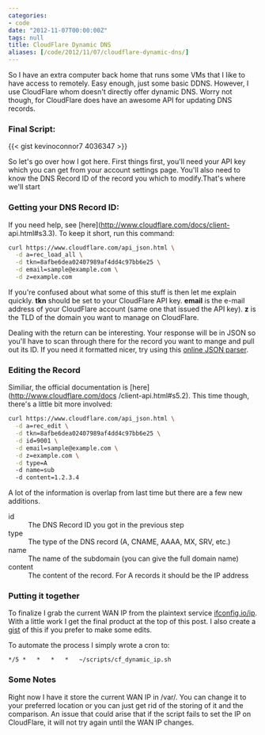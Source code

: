 ```yaml
---
categories:
- code
date: "2012-11-07T00:00:00Z"
tags: null
title: CloudFlare Dynamic DNS
aliases: [/code/2012/11/07/cloudflare-dynamic-dns/]
---
```

So I have an extra computer back home that runs some VMs that I like to have
access to remotely. Easy enough, just some basic DDNS. However, I use
CloudFlare whom doesn't directly offer dynamic DNS. Worry not though, for
CloudFlare does have an awesome API for updating DNS records.

### Final Script:

{{< gist kevinoconnor7 4036347 >}}

So let's go over how I got here. First things first, you'll need your API key
which you can get from your account settings page. You'll also need to know
the DNS Record ID of the record you which to modify.That's where we'll start

### Getting your DNS Record ID:

If you need help, see [here](http://www.cloudflare.com/docs/client-
api.html#s3.3). To keep it short, run this command:

```bash
curl https://www.cloudflare.com/api_json.html \
  -d a=rec_load_all \
  -d tkn=8afbe6dea02407989af4dd4c97bb6e25 \
  -d email=sample@example.com \
  -d z=example.com
```

If you're confused about what some of this stuff is then let me explain
quickly. **tkn** should be set to your CloudFlare API key. **email** is the
e-mail address of your CloudFlare account (same one that issued the API key).
**z** is the TLD of the domain you want to manage on CloudFlare.

Dealing with the return can be interesting. Your response will be in JSON so
you'll have to scan through there for the record you want to mange and pull
out its ID. If you need it formatted nicer, try using this [online JSON
parser](http://jsonviewer.stack.hu/).

### Editing the Record

Similiar, the official documentation is [here](http://www.cloudflare.com/docs
/client-api.html#s5.2). This time though, there's a little bit more involved:


```bash
curl https://www.cloudflare.com/api_json.html \
  -d a=rec_edit \
  -d tkn=8afbe6dea02407989af4dd4c97bb6e25 \
  -d id=9001 \
  -d email=sample@example.com \
  -d z=example.com \
  -d type=A
  -d name=sub
  -d content=1.2.3.4
```

A lot of the information is overlap from last time but there are a few new
additions.

<dl>
  <dt>id</dt>
  <dd>The DNS Record ID you got in the previous step</dd>
  <dt>type</dt>
  <dd>The type of the DNS record (A, CNAME, AAAA, MX, SRV, etc.)</dd>
  <dt>name</dt>
  <dd>The name of the subdomain (you can give the full domain name)</dd>
  <dt>content</dt>
  <dd>The content of the record. For A records it should be the IP address</dd>
</dl>

### Putting it together

To finalize I grab the current WAN IP from the plaintext service
[ifconfig.io/ip](http://ifconfig.io/ip). With
a little work I get the final product at the top of this post. I also create a
[gist](https://gist.github.com/kevinoconnor7/4036347) of this if you prefer to
make some edits.

To automate the process I simply wrote a cron to:

```bas
*/5	*	*	*	*	~/scripts/cf_dynamic_ip.sh
```

### Some Notes

Right now I have it store the current WAN IP in /var/. You can change it to
your preferred location or you can just get rid of the storing of it and the
comparison. An issue that could arise that if the script fails to set the IP
on CloudFlare, it will not try again until the WAN IP changes.
